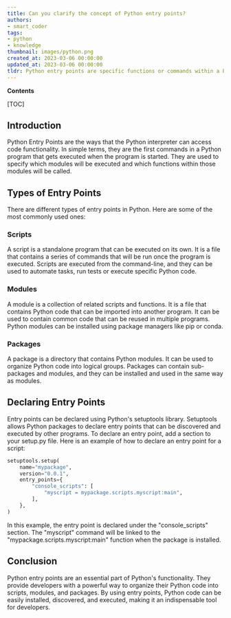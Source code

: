 ```yaml
---
title: Can you clarify the concept of Python entry points?
authors:
- smart_coder
tags:
- python
- knowledge
thumbnail: images/python.png
created_at: 2023-03-06 00:00:00
updated_at: 2023-03-06 00:00:00
tldr: Python entry points are specific functions or commands within a Python package that can be called from the command line or other scripts.
---
```


**Contents**

[TOC]

## Introduction

Python Entry Points are the ways that the Python interpreter can access code functionality. In simple terms, they are the first commands in a Python program that gets executed when the program is started. They are used to specify which modules will be executed and which functions within those modules will be called.


## Types of Entry Points

There are different types of entry points in Python. Here are some of the most commonly used ones:

### Scripts 

A script is a standalone program that can be executed on its own. It is a file that contains a series of commands that will be run once the program is executed. Scripts are executed from the command-line, and they can be used to automate tasks, run tests or execute specific Python code.

### Modules

A module is a collection of related scripts and functions. It is a file that contains Python code that can be imported into another program. It can be used to contain common code that can be reused in multiple programs. Python modules can be installed using package managers like pip or conda.

### Packages

A package is a directory that contains Python modules. It can be used to organize Python code into logical groups. Packages can contain sub-packages and modules, and they can be installed and used in the same way as modules.


## Declaring Entry Points

Entry points can be declared using Python's setuptools library. Setuptools allows Python packages to declare entry points that can be discovered and executed by other programs. To declare an entry point, add a section to your setup.py file. Here is an example of how to declare an entry point for a script:

```python
setuptools.setup(
    name="mypackage",
    version="0.0.1",
    entry_points={
        "console_scripts": [
            "myscript = mypackage.scripts.myscript:main",
        ],
    },
)
```

In this example, the entry point is declared under the "console_scripts" section. The "myscript" command will be linked to the "mypackage.scripts.myscript:main" function when the package is installed.

## Conclusion

Python entry points are an essential part of Python's functionality. They provide developers with a powerful way to organize their Python code into scripts, modules, and packages. By using entry points, Python code can be easily installed, discovered, and executed, making it an indispensable tool for developers.
